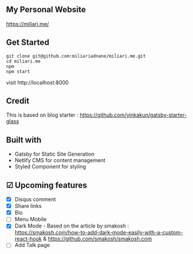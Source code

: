 ## My Personal Website

https://miliari.me/

## Get Started

```
git clone git@github.com:miliariadnane/miliari.me.git
cd miliari.me
npm
npm start

```

visit http://localhost:8000

## Credit

This is based on blog starter : https://github.com/yinkakun/gatsby-starter-glass

## Built with
- Gatsby for Static Site Generation
- Netlify CMS for content management
- Styled Component for styling

## ☑ Upcoming features

- [x] Disqus comment
- [x] Share links
- [x] Bio
- [ ] Menu Mobile
- [x] Dark Mode - Based on the article by smakosh : https://smakosh.com/how-to-add-dark-mode-easily-with-a-custom-react-hook & https://github.com/smakosh/smakosh.com
- [ ] Add Talk page
